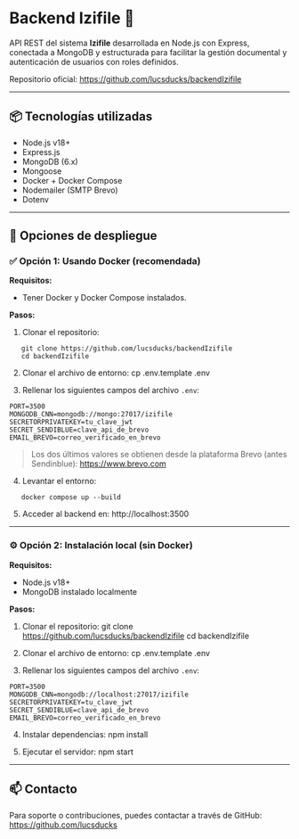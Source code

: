 # Backend Izifile 📁

API REST del sistema **Izifile** desarrollada en Node.js con Express, conectada a MongoDB y estructurada para facilitar la gestión documental y autenticación de usuarios con roles definidos.

Repositorio oficial: https://github.com/lucsducks/backendIzifile

---

## 📦 Tecnologías utilizadas

- Node.js v18+
- Express.js
- MongoDB (6.x)
- Mongoose
- Docker + Docker Compose
- Nodemailer (SMTP Brevo)
- Dotenv

---

## 🚀 Opciones de despliegue

### ✅ Opción 1: Usando Docker (recomendada)

**Requisitos:**

- Tener Docker y Docker Compose instalados.

**Pasos:**

1. Clonar el repositorio:

```
   git clone https://github.com/lucsducks/backendIzifile
   cd backendIzifile
```

2. Clonar el archivo de entorno:
   cp .env.template .env

3. Rellenar los siguientes campos del archivo `.env`:

```
PORT=3500
MONGODB_CNN=mongodb://mongo:27017/izifile
SECRETORPRIVATEKEY=tu_clave_jwt
SECRET_SENDIBLUE=clave_api_de_brevo
EMAIL_BREVO=correo_verificado_en_brevo
```

> Los dos últimos valores se obtienen desde la plataforma Brevo (antes Sendinblue): https://www.brevo.com

4. Levantar el entorno:

```
   docker compose up --build
```

5. Acceder al backend en:
   http://localhost:3500

---

### ⚙️ Opción 2: Instalación local (sin Docker)

**Requisitos:**

- Node.js v18+
- MongoDB instalado localmente

**Pasos:**

1. Clonar el repositorio:
   git clone https://github.com/lucsducks/backendIzifile
   cd backendIzifile

2. Clonar el archivo de entorno:
   cp .env.template .env

3. Rellenar los siguientes campos del archivo `.env`:

```
PORT=3500
MONGODB_CNN=mongodb://localhost:27017/izifile
SECRETORPRIVATEKEY=tu_clave_jwt
SECRET_SENDIBLUE=clave_api_de_brevo
EMAIL_BREVO=correo_verificado_en_brevo
```

4. Instalar dependencias:
   npm install

5. Ejecutar el servidor:
   npm start

---

## 📫 Contacto

Para soporte o contribuciones, puedes contactar a través de GitHub: https://github.com/lucsducks
